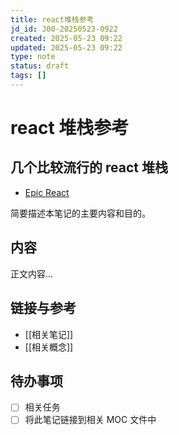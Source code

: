 ```yaml
---
title: react堆栈参考
jd_id: J00-20250523-0922
created: 2025-05-23 09:22
updated: 2025-05-23 09:22
type: note
status: draft
tags: []
---
```


# react 堆栈参考

## 几个比较流行的 react 堆栈

- [Epic React](https://www.epicreact.dev/)

简要描述本笔记的主要内容和目的。

## 内容

正文内容...

## 链接与参考

- [[相关笔记]]
- [[相关概念]]

## 待办事项

- [ ] 相关任务
- [ ] 将此笔记链接到相关 MOC 文件中
